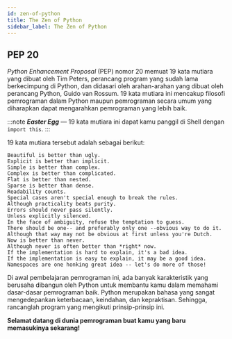 ```yaml
---
id: zen-of-python
title: The Zen of Python
sidebar_label: The Zen of Python
---
```


## PEP 20

*Python Enhancement Proposal* (PEP) nomor 20 memuat 19 kata mutiara yang dibuat oleh Tim Peters, perancang program yang sudah lama berkecimpung di Python, dan didasari oleh arahan-arahan yang dibuat oleh perancang Python, Guido van Rossum. 19 kata mutiara ini mencakup filosofi pemrograman dalam Python maupun pemrograman secara umum yang diharapkan dapat mengarahkan pemrograman yang lebih baik.

:::note
***Easter Egg*** — 19 kata mutiara ini dapat kamu panggil di Shell dengan <code>import this</code>.
:::

19 kata mutiara tersebut adalah sebagai berikut:

~~~
Beautiful is better than ugly.
Explicit is better than implicit.
Simple is better than complex.
Complex is better than complicated.
Flat is better than nested.
Sparse is better than dense.
Readability counts.
Special cases aren't special enough to break the rules.
Although practicality beats purity.
Errors should never pass silently.
Unless explicitly silenced.
In the face of ambiguity, refuse the temptation to guess.
There should be one-- and preferably only one --obvious way to do it.
Although that way may not be obvious at first unless you're Dutch.
Now is better than never.
Although never is often better than *right* now.
If the implementation is hard to explain, it's a bad idea.
If the implementation is easy to explain, it may be a good idea.
Namespaces are one honking great idea -- let's do more of those!
~~~

Di awal pembelajaran pemrograman ini, ada banyak karakteristik yang berusaha dibangun oleh Python untuk membantu kamu dalam memahami dasar-dasar pemrograman baik. Python merupakan bahasa yang sangat mengedepankan keterbacaan, keindahan, dan kepraktisan. Sehingga, rancanglah program yang mengikuti prinsip-prinsip ini.

**Selamat datang di dunia pemrograman buat kamu yang baru memasukinya sekarang!**